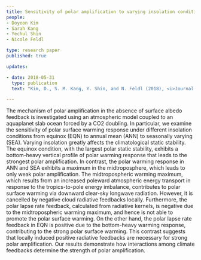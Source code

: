 ```yaml
---
title: Sensitivity of polar amplification to varying insolation conditions 
people:
- Doyeon Kim
- Sarah Kang
- Yechul Shin
- Nicole Feldl

type: research paper
published: true

updates:

- date: 2018-05-31
  type: publication
  text: "Kim, D., S. M. Kang, Y. Shin, and N. Feldl (2018), <i>Journal of Climate</i>, 31, 4933–4947, [doi:10.1175/JCLI-D-17-0627.1](https://doi.org/10.1175/JCLI-D-17-0627.1)."

---
```


The mechanism of polar amplification in the absence of surface albedo feedback is investigated using an atmospheric model coupled to an aquaplanet slab ocean forced by a CO2 doubling. In particular, we examine the sensitivity of polar surface warming response under different insolation conditions from equinox (EQN) to annual mean (ANN) to seasonally varying (SEA). Varying insolation greatly affects the climatological static stability. The equinox condition, with the largest polar static stability, exhibits a bottom-heavy vertical profile of polar warming response that leads to the strongest polar amplification. In contrast, the polar warming response in ANN and SEA exhibits a maximum in the midtroposphere, which leads to only weak polar amplification. The midtropospheric warming maximum, which results from an increased poleward atmospheric energy transport in response to the tropics-to-pole energy imbalance, contributes to polar surface warming via downward clear-sky longwave radiation. However, it is cancelled by negative cloud radiative feedbacks locally. Furthermore, the polar lapse rate feedback, calculated from radiative kernels, is negative due to the midtropospheric warming maximum, and hence is not able to promote the polar surface warming. On the other hand, the polar lapse rate feedback in EQN is positive due to the bottom-heavy warming response, contributing to the strong polar surface warming. This contrast suggests that locally induced positive radiative feedbacks are necessary for strong polar amplification. Our results demonstrate how interactions among climate feedbacks determine the strength of polar amplification.



